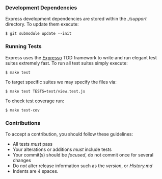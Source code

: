 
### Development Dependencies

Express development dependencies are stored within the _./support_ directory. To
update them execute:

    $ git submodule update --init

### Running Tests

Express uses the [Expresso](http://github.com/visionmedia/expresso) TDD
framework to write and run elegant test suites extremely fast. To run all test suites
simply execute:

    $ make test

To target specific suites we may specify the files via:

    $ make test TESTS=test/view.test.js

To check test coverage run:

    $ make test-cov

### Contributions

To accept a contribution, you should follow these guidelines:

  * All tests _must_ pass
  * Your alterations or additions _must_ include tests
  * Your commit(s) should be _focused_, do not commit once for several changes
  * Do _not_ alter release information such as the _version_, or _History.md_
  * Indents are _4_ spaces.
